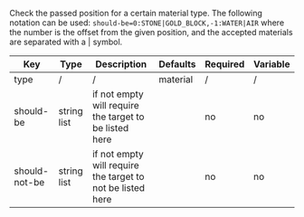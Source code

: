 Check the passed position for a certain material type. The following notation can be used: `should-be=0:STONE|GOLD_BLOCK,-1:WATER|AIR` where the number is the offset from the given position, and the accepted materials are separated with a | symbol.

| Key | Type | Description | Defaults | Required | Variable |
|-|-|-|-|-|-|
| type | / | / | material | / | / |
| should-be | string list | if not empty will require the target to be listed here | | no | no |
| should-not-be | string list | if not empty will require the target to not be listed here | | no | no |